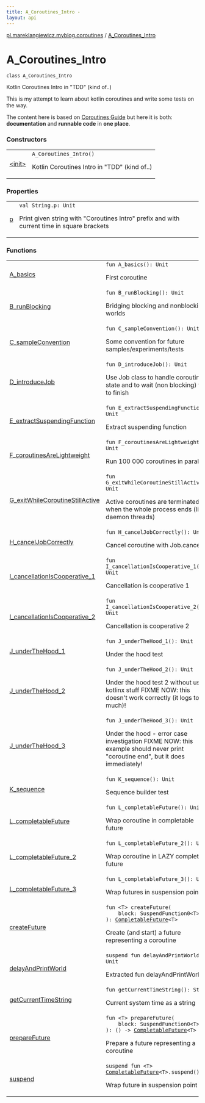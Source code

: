 ```yaml
---
title: A_Coroutines_Intro - 
layout: api
---
```


<div class='api-docs-breadcrumbs'><a href="../index.html">pl.mareklangiewicz.myblog.coroutines</a> / <a href=".">A_Coroutines_Intro</a></div>

# A_Coroutines_Intro

<div class="signature"><code><span class="keyword">class </span><span class="identifier">A_Coroutines_Intro</span></code></div>

Kotlin Coroutines Intro in "TDD" (kind of..)

This is my attempt to learn about kotlin coroutines and write some tests on the way.

The content here is based on <a href="https://github.com/Kotlin/kotlinx.coroutines/blob/master/coroutines-guide.md">Coroutines Guide</a>
but here it is both: **documentation** and **runnable code** in **one place**.

### Constructors

<table class="api-docs-table">
<tbody>
<tr>
<td markdown="1">
<a href="-init-.html">&lt;init&gt;</a>
</td>
<td markdown="1">
<div class="signature"><code><span class="identifier">A_Coroutines_Intro</span><span class="symbol">(</span><span class="symbol">)</span></code></div>

Kotlin Coroutines Intro in "TDD" (kind of..)


</td>
</tr>
</tbody>
</table>

### Properties

<table class="api-docs-table">
<tbody>
<tr>
<td markdown="1">
<a href="p.html">p</a>
</td>
<td markdown="1">
<div class="signature"><code><span class="keyword">val </span><span class="identifier">String</span><span class="symbol">.</span><span class="identifier">p</span><span class="symbol">: </span><span class="identifier">Unit</span></code></div>

Print given string with "Coroutines Intro" prefix and with current time in square brackets


</td>
</tr>
</tbody>
</table>

### Functions

<table class="api-docs-table">
<tbody>
<tr>
<td markdown="1">
<a href="-a_basics.html">A_basics</a>
</td>
<td markdown="1">
<div class="signature"><code><span class="keyword">fun </span><span class="identifier">A_basics</span><span class="symbol">(</span><span class="symbol">)</span><span class="symbol">: </span><span class="identifier">Unit</span></code></div>

First coroutine


</td>
</tr>
<tr>
<td markdown="1">
<a href="-b_run-blocking.html">B_runBlocking</a>
</td>
<td markdown="1">
<div class="signature"><code><span class="keyword">fun </span><span class="identifier">B_runBlocking</span><span class="symbol">(</span><span class="symbol">)</span><span class="symbol">: </span><span class="identifier">Unit</span></code></div>

Bridging blocking and nonblocking worlds


</td>
</tr>
<tr>
<td markdown="1">
<a href="-c_sample-convention.html">C_sampleConvention</a>
</td>
<td markdown="1">
<div class="signature"><code><span class="keyword">fun </span><span class="identifier">C_sampleConvention</span><span class="symbol">(</span><span class="symbol">)</span><span class="symbol">: </span><span class="identifier">Unit</span></code></div>

Some convention for future samples/experiments/tests


</td>
</tr>
<tr>
<td markdown="1">
<a href="-d_introduce-job.html">D_introduceJob</a>
</td>
<td markdown="1">
<div class="signature"><code><span class="keyword">fun </span><span class="identifier">D_introduceJob</span><span class="symbol">(</span><span class="symbol">)</span><span class="symbol">: </span><span class="identifier">Unit</span></code></div>

Use Job class to handle coroutine state and to wait (non blocking) for it to finish


</td>
</tr>
<tr>
<td markdown="1">
<a href="-e_extract-suspending-function.html">E_extractSuspendingFunction</a>
</td>
<td markdown="1">
<div class="signature"><code><span class="keyword">fun </span><span class="identifier">E_extractSuspendingFunction</span><span class="symbol">(</span><span class="symbol">)</span><span class="symbol">: </span><span class="identifier">Unit</span></code></div>

Extract suspending function


</td>
</tr>
<tr>
<td markdown="1">
<a href="-f_coroutines-are-lightweight.html">F_coroutinesAreLightweight</a>
</td>
<td markdown="1">
<div class="signature"><code><span class="keyword">fun </span><span class="identifier">F_coroutinesAreLightweight</span><span class="symbol">(</span><span class="symbol">)</span><span class="symbol">: </span><span class="identifier">Unit</span></code></div>

Run 100 000 coroutines in parallel


</td>
</tr>
<tr>
<td markdown="1">
<a href="-g_exit-while-coroutine-still-active.html">G_exitWhileCoroutineStillActive</a>
</td>
<td markdown="1">
<div class="signature"><code><span class="keyword">fun </span><span class="identifier">G_exitWhileCoroutineStillActive</span><span class="symbol">(</span><span class="symbol">)</span><span class="symbol">: </span><span class="identifier">Unit</span></code></div>

Active coroutines are terminated when the whole process ends (like daemon threads)


</td>
</tr>
<tr>
<td markdown="1">
<a href="-h_cancel-job-correctly.html">H_cancelJobCorrectly</a>
</td>
<td markdown="1">
<div class="signature"><code><span class="keyword">fun </span><span class="identifier">H_cancelJobCorrectly</span><span class="symbol">(</span><span class="symbol">)</span><span class="symbol">: </span><span class="identifier">Unit</span></code></div>

Cancel coroutine with Job.cancel


</td>
</tr>
<tr>
<td markdown="1">
<a href="-i_cancellation-is-cooperative_1.html">I_cancellationIsCooperative_1</a>
</td>
<td markdown="1">
<div class="signature"><code><span class="keyword">fun </span><span class="identifier">I_cancellationIsCooperative_1</span><span class="symbol">(</span><span class="symbol">)</span><span class="symbol">: </span><span class="identifier">Unit</span></code></div>

Cancellation is cooperative 1


</td>
</tr>
<tr>
<td markdown="1">
<a href="-i_cancellation-is-cooperative_2.html">I_cancellationIsCooperative_2</a>
</td>
<td markdown="1">
<div class="signature"><code><span class="keyword">fun </span><span class="identifier">I_cancellationIsCooperative_2</span><span class="symbol">(</span><span class="symbol">)</span><span class="symbol">: </span><span class="identifier">Unit</span></code></div>

Cancellation is cooperative 2


</td>
</tr>
<tr>
<td markdown="1">
<a href="-j_under-the-hood_1.html">J_underTheHood_1</a>
</td>
<td markdown="1">
<div class="signature"><code><span class="keyword">fun </span><span class="identifier">J_underTheHood_1</span><span class="symbol">(</span><span class="symbol">)</span><span class="symbol">: </span><span class="identifier">Unit</span></code></div>

Under the hood test


</td>
</tr>
<tr>
<td markdown="1">
<a href="-j_under-the-hood_2.html">J_underTheHood_2</a>
</td>
<td markdown="1">
<div class="signature"><code><span class="keyword">fun </span><span class="identifier">J_underTheHood_2</span><span class="symbol">(</span><span class="symbol">)</span><span class="symbol">: </span><span class="identifier">Unit</span></code></div>

Under the hood test 2 without using kotlinx stuff
FIXME NOW: this doesn't work correctly (it logs too much)!


</td>
</tr>
<tr>
<td markdown="1">
<a href="-j_under-the-hood_3.html">J_underTheHood_3</a>
</td>
<td markdown="1">
<div class="signature"><code><span class="keyword">fun </span><span class="identifier">J_underTheHood_3</span><span class="symbol">(</span><span class="symbol">)</span><span class="symbol">: </span><span class="identifier">Unit</span></code></div>

Under the hood - error case investigation
FIXME NOW: this example should never print "coroutine end", but it does immediately!


</td>
</tr>
<tr>
<td markdown="1">
<a href="-k_sequence.html">K_sequence</a>
</td>
<td markdown="1">
<div class="signature"><code><span class="keyword">fun </span><span class="identifier">K_sequence</span><span class="symbol">(</span><span class="symbol">)</span><span class="symbol">: </span><span class="identifier">Unit</span></code></div>

Sequence builder test


</td>
</tr>
<tr>
<td markdown="1">
<a href="-l_completable-future.html">L_completableFuture</a>
</td>
<td markdown="1">
<div class="signature"><code><span class="keyword">fun </span><span class="identifier">L_completableFuture</span><span class="symbol">(</span><span class="symbol">)</span><span class="symbol">: </span><span class="identifier">Unit</span></code></div>

Wrap coroutine in completable future


</td>
</tr>
<tr>
<td markdown="1">
<a href="-l_completable-future_2.html">L_completableFuture_2</a>
</td>
<td markdown="1">
<div class="signature"><code><span class="keyword">fun </span><span class="identifier">L_completableFuture_2</span><span class="symbol">(</span><span class="symbol">)</span><span class="symbol">: </span><span class="identifier">Unit</span></code></div>

Wrap coroutine in LAZY completable future


</td>
</tr>
<tr>
<td markdown="1">
<a href="-l_completable-future_3.html">L_completableFuture_3</a>
</td>
<td markdown="1">
<div class="signature"><code><span class="keyword">fun </span><span class="identifier">L_completableFuture_3</span><span class="symbol">(</span><span class="symbol">)</span><span class="symbol">: </span><span class="identifier">Unit</span></code></div>

Wrap futures in suspension points


</td>
</tr>
<tr>
<td markdown="1">
<a href="create-future.html">createFuture</a>
</td>
<td markdown="1">
<div class="signature"><code><span class="keyword">fun </span><span class="symbol">&lt;</span><span class="identifier">T</span><span class="symbol">&gt;</span> <span class="identifier">createFuture</span><span class="symbol">(</span><br/>&nbsp;&nbsp;&nbsp;&nbsp;<span class="parameterName" id="pl.mareklangiewicz.myblog.coroutines.A_Coroutines_Intro$createFuture(kotlin.coroutines.SuspendFunction0((pl.mareklangiewicz.myblog.coroutines.A_Coroutines_Intro.createFuture.T)))/block">block</span><span class="symbol">:</span>&nbsp;<span class="identifier">SuspendFunction0</span><span class="symbol">&lt;</span><span class="identifier">T</span><span class="symbol">&gt;</span><br/><span class="symbol">)</span><span class="symbol">: </span><a href="http://docs.oracle.com/javase/6/docs/api/java/util/concurrent/CompletableFuture.html"><span class="identifier">CompletableFuture</span></a><span class="symbol">&lt;</span><span class="identifier">T</span><span class="symbol">&gt;</span></code></div>

Create (and start) a future representing a coroutine


</td>
</tr>
<tr>
<td markdown="1">
<a href="delay-and-print-world.html">delayAndPrintWorld</a>
</td>
<td markdown="1">
<div class="signature"><code><span class="keyword">suspend</span> <span class="keyword">fun </span><span class="identifier">delayAndPrintWorld</span><span class="symbol">(</span><span class="symbol">)</span><span class="symbol">: </span><span class="identifier">Unit</span></code></div>

Extracted fun delayAndPrintWorld


</td>
</tr>
<tr>
<td markdown="1">
<a href="get-current-time-string.html">getCurrentTimeString</a>
</td>
<td markdown="1">
<div class="signature"><code><span class="keyword">fun </span><span class="identifier">getCurrentTimeString</span><span class="symbol">(</span><span class="symbol">)</span><span class="symbol">: </span><span class="identifier">String</span></code></div>

Current system time as a string


</td>
</tr>
<tr>
<td markdown="1">
<a href="prepare-future.html">prepareFuture</a>
</td>
<td markdown="1">
<div class="signature"><code><span class="keyword">fun </span><span class="symbol">&lt;</span><span class="identifier">T</span><span class="symbol">&gt;</span> <span class="identifier">prepareFuture</span><span class="symbol">(</span><br/>&nbsp;&nbsp;&nbsp;&nbsp;<span class="parameterName" id="pl.mareklangiewicz.myblog.coroutines.A_Coroutines_Intro$prepareFuture(kotlin.coroutines.SuspendFunction0((pl.mareklangiewicz.myblog.coroutines.A_Coroutines_Intro.prepareFuture.T)))/block">block</span><span class="symbol">:</span>&nbsp;<span class="identifier">SuspendFunction0</span><span class="symbol">&lt;</span><span class="identifier">T</span><span class="symbol">&gt;</span><br/><span class="symbol">)</span><span class="symbol">: </span><span class="symbol">(</span><span class="symbol">)</span>&nbsp;<span class="symbol">-&gt;</span>&nbsp;<a href="http://docs.oracle.com/javase/6/docs/api/java/util/concurrent/CompletableFuture.html"><span class="identifier">CompletableFuture</span></a><span class="symbol">&lt;</span><span class="identifier">T</span><span class="symbol">&gt;</span></code></div>

Prepare a future representing a coroutine


</td>
</tr>
<tr>
<td markdown="1">
<a href="suspend.html">suspend</a>
</td>
<td markdown="1">
<div class="signature"><code><span class="keyword">suspend</span> <span class="keyword">fun </span><span class="symbol">&lt;</span><span class="identifier">T</span><span class="symbol">&gt;</span> <a href="http://docs.oracle.com/javase/6/docs/api/java/util/concurrent/CompletableFuture.html"><span class="identifier">CompletableFuture</span></a><span class="symbol">&lt;</span><span class="identifier">T</span><span class="symbol">&gt;</span><span class="symbol">.</span><span class="identifier">suspend</span><span class="symbol">(</span><span class="symbol">)</span><span class="symbol">: </span><span class="identifier">T</span></code></div>

Wrap future in suspension point


</td>
</tr>
</tbody>
</table>
